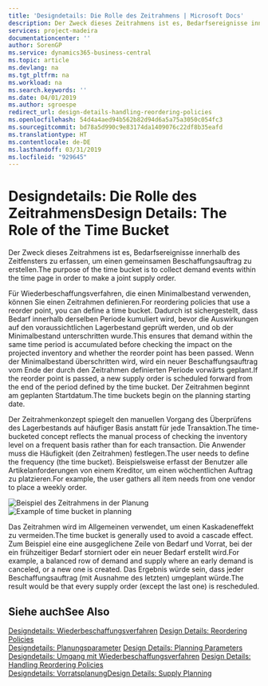 ```yaml
---
title: 'Designdetails: Die Rolle des Zeitrahmens | Microsoft Docs'
description: Der Zweck dieses Zeitrahmens ist es, Bedarfsereignisse innerhalb des Zeitfensters zu erfassen, um einen gemeinsamen Beschaffungsauftrag zu erstellen.
services: project-madeira
documentationcenter: ''
author: SorenGP
ms.service: dynamics365-business-central
ms.topic: article
ms.devlang: na
ms.tgt_pltfrm: na
ms.workload: na
ms.search.keywords: ''
ms.date: 04/01/2019
ms.author: sgroespe
redirect_url: design-details-handling-reordering-policies
ms.openlocfilehash: 54d4a4aed94b562b82d94d6a5a75a3050c054fc3
ms.sourcegitcommit: bd78a5d990c9e83174da1409076c22df8b35eafd
ms.translationtype: HT
ms.contentlocale: de-DE
ms.lasthandoff: 03/31/2019
ms.locfileid: "929645"
---
```

# <a name="design-details-the-role-of-the-time-bucket"></a><span data-ttu-id="c10d0-103">Designdetails: Die Rolle des Zeitrahmens</span><span class="sxs-lookup"><span data-stu-id="c10d0-103">Design Details: The Role of the Time Bucket</span></span>
<span data-ttu-id="c10d0-104">Der Zweck dieses Zeitrahmens ist es, Bedarfsereignisse innerhalb des Zeitfensters zu erfassen, um einen gemeinsamen Beschaffungsauftrag zu erstellen.</span><span class="sxs-lookup"><span data-stu-id="c10d0-104">The purpose of the time bucket is to collect demand events within the time page in order to make a joint supply order.</span></span>  

 <span data-ttu-id="c10d0-105">Für Wiederbeschaffungsverfahren, die einen Minimalbestand verwenden, können Sie einen Zeitrahmen definieren.</span><span class="sxs-lookup"><span data-stu-id="c10d0-105">For reordering policies that use a reorder point, you can define a time bucket.</span></span> <span data-ttu-id="c10d0-106">Dadurch ist sichergestellt, dass Bedarf innerhalb derselben Periode kumuliert wird, bevor die Auswirkungen auf den voraussichtlichen Lagerbestand geprüft werden, und ob der Minimalbestand unterschritten wurde.</span><span class="sxs-lookup"><span data-stu-id="c10d0-106">This ensures that demand within the same time period is accumulated before checking the impact on the projected inventory and whether the reorder point has been passed.</span></span> <span data-ttu-id="c10d0-107">Wenn der Minimalbestand überschritten wird, wird ein neuer Beschaffungsauftrag vom Ende der durch den Zeitrahmen definierten Periode vorwärts geplant.</span><span class="sxs-lookup"><span data-stu-id="c10d0-107">If the reorder point is passed, a new supply order is scheduled forward from the end of the period defined by the time bucket.</span></span> <span data-ttu-id="c10d0-108">Der Zeitrahmen beginnt am geplanten Startdatum.</span><span class="sxs-lookup"><span data-stu-id="c10d0-108">The time buckets begin on the planning starting date.</span></span>  

 <span data-ttu-id="c10d0-109">Der Zeitrahmenkonzept spiegelt den manuellen Vorgang des Überprüfens des Lagerbestands auf häufiger Basis anstatt für jede Transaktion.</span><span class="sxs-lookup"><span data-stu-id="c10d0-109">The time-bucketed concept reflects the manual process of checking the inventory level on a frequent basis rather than for each transaction.</span></span> <span data-ttu-id="c10d0-110">Die Anwender muss die Häufigkeit (den Zeitrahmen) festlegen.</span><span class="sxs-lookup"><span data-stu-id="c10d0-110">The user needs to define the frequency (the time bucket).</span></span> <span data-ttu-id="c10d0-111">Beispielsweise erfasst der Benutzer alle Artikelanforderungen von einem Kreditor, um einen wöchentlichen Auftrag zu platzieren.</span><span class="sxs-lookup"><span data-stu-id="c10d0-111">For example, the user gathers all item needs from one vendor to place a weekly order.</span></span>  

 <span data-ttu-id="c10d0-112">![Beispiel des Zeitrahmens in der Planung](media/nav_app_supply_planning_2_reorder_cycle.png "Beispiel des Zeitrahmens in der Planung")</span><span class="sxs-lookup"><span data-stu-id="c10d0-112">![Example of time bucket in planning](media/nav_app_supply_planning_2_reorder_cycle.png "Example of time bucket in planning")</span></span>  

 <span data-ttu-id="c10d0-113">Das Zeitrahmen wird im Allgemeinen verwendet, um einen Kaskadeneffekt zu vermeiden.</span><span class="sxs-lookup"><span data-stu-id="c10d0-113">The time bucket is generally used to avoid a cascade effect.</span></span> <span data-ttu-id="c10d0-114">Zum Beispiel eine eine ausgeglichene Zeile von Bedarf und Vorrat, bei der ein frühzeitiger Bedarf storniert oder ein neuer Bedarf erstellt wird.</span><span class="sxs-lookup"><span data-stu-id="c10d0-114">For example, a balanced row of demand and supply where an early demand is canceled, or a new one is created.</span></span> <span data-ttu-id="c10d0-115">Das Ergebnis würde sein, dass jeder Beschaffungsauftrag (mit Ausnahme des letzten) umgeplant würde.</span><span class="sxs-lookup"><span data-stu-id="c10d0-115">The result would be that every supply order (except the last one) is rescheduled.</span></span>  

## <a name="see-also"></a><span data-ttu-id="c10d0-116">Siehe auch</span><span class="sxs-lookup"><span data-stu-id="c10d0-116">See Also</span></span>  
 <span data-ttu-id="c10d0-117">[Designdetails: Wiederbeschaffungsverfahren](design-details-reordering-policies.md) </span><span class="sxs-lookup"><span data-stu-id="c10d0-117">[Design Details: Reordering Policies](design-details-reordering-policies.md) </span></span>  
 <span data-ttu-id="c10d0-118">[Designdetails: Planungsparameter](design-details-planning-parameters.md) </span><span class="sxs-lookup"><span data-stu-id="c10d0-118">[Design Details: Planning Parameters](design-details-planning-parameters.md) </span></span>  
 <span data-ttu-id="c10d0-119">[Designdetails: Umgang mit Wiederbeschaffungsverfahren](design-details-handling-reordering-policies.md) </span><span class="sxs-lookup"><span data-stu-id="c10d0-119">[Design Details: Handling Reordering Policies](design-details-handling-reordering-policies.md) </span></span>  
 [<span data-ttu-id="c10d0-120">Designdetails: Vorratsplanung</span><span class="sxs-lookup"><span data-stu-id="c10d0-120">Design Details: Supply Planning</span></span>](design-details-supply-planning.md)
